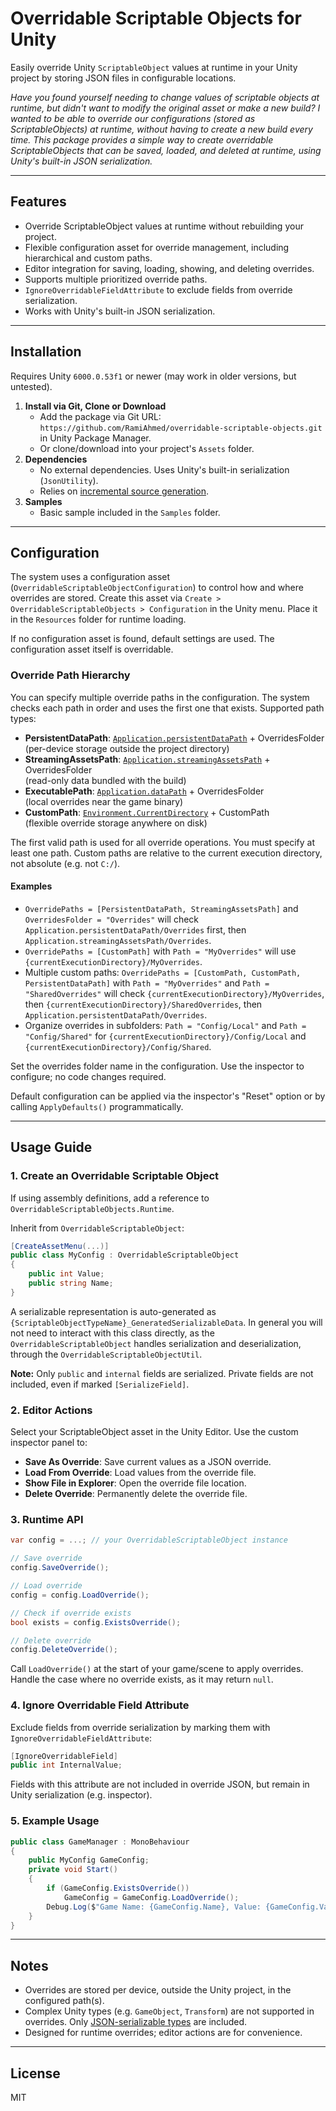 # Overridable Scriptable Objects for Unity

Easily override Unity `ScriptableObject` values at runtime in your Unity project by storing JSON files in configurable locations.

_Have you found yourself needing to change values of scriptable objects at runtime, but didn't want to modify the original asset or make a new build?
I wanted to be able to override our configurations (stored as ScriptableObjects) at runtime, without having to create a new build every time.
This package provides a simple way to create overridable ScriptableObjects that can be saved, loaded, and deleted at runtime, using Unity's built-in JSON serialization._


---

## Features
- Override ScriptableObject values at runtime without rebuilding your project.
- Flexible configuration asset for override management, including hierarchical and custom paths.
- Editor integration for saving, loading, showing, and deleting overrides.
- Supports multiple prioritized override paths.
- `IgnoreOverridableFieldAttribute` to exclude fields from override serialization.
- Works with Unity's built-in JSON serialization.

---

## Installation

Requires Unity `6000.0.53f1` or newer (may work in older versions, but untested).

1. **Install via Git, Clone or Download**
   - Add the package via Git URL: `https://github.com/RamiAhmed/overridable-scriptable-objects.git` in Unity Package Manager.
   - Or clone/download into your project's `Assets` folder.
2. **Dependencies**
   - No external dependencies. Uses Unity's built-in serialization (`JsonUtility`).
   - Relies on [incremental source generation](https://docs.unity3d.com/6000.0/Documentation/Manual/create-source-generator.html).
3. **Samples**
   - Basic sample included in the `Samples` folder.

---

## Configuration

The system uses a configuration asset (`OverridableScriptableObjectConfiguration`) to control how and where overrides are stored. Create this asset via `Create > OverridableScriptableObjects > Configuration` in the Unity menu. Place it in the `Resources` folder for runtime loading.

If no configuration asset is found, default settings are used. The configuration asset itself is overridable.

### Override Path Hierarchy

You can specify multiple override paths in the configuration. The system checks each path in order and uses the first one that exists. Supported path types:

- **PersistentDataPath**: [`Application.persistentDataPath`](https://docs.unity3d.com/ScriptReference/Application-persistentDataPath.html) + OverridesFolder  
  (per-device storage outside the project directory)
- **StreamingAssetsPath**: [`Application.streamingAssetsPath`](https://docs.unity3d.com/ScriptReference/Application-streamingAssetsPath.html) + OverridesFolder  
  (read-only data bundled with the build)
- **ExecutablePath**: [`Application.dataPath`](https://docs.unity3d.com/ScriptReference/Application-dataPath.html) + OverridesFolder  
  (local overrides near the game binary)
- **CustomPath**: [`Environment.CurrentDirectory`](https://learn.microsoft.com/en-us/dotnet/api/system.environment.currentdirectory) + CustomPath  
  (flexible override storage anywhere on disk)

The first valid path is used for all override operations. You must specify at least one path. Custom paths are relative to the current execution directory, not absolute (e.g. not `C:/`).

#### Examples
- `OverridePaths = [PersistentDataPath, StreamingAssetsPath]` and `OverridesFolder = "Overrides"` will check `Application.persistentDataPath/Overrides` first, then `Application.streamingAssetsPath/Overrides`.
- `OverridePaths = [CustomPath]` with `Path = "MyOverrides"` will use `{currentExecutionDirectory}/MyOverrides`.
- Multiple custom paths: `OverridePaths = [CustomPath, CustomPath, PersistentDataPath]` with `Path = "MyOverrides"` and `Path = "SharedOverrides"` will check `{currentExecutionDirectory}/MyOverrides`, then `{currentExecutionDirectory}/SharedOverrides`, then `Application.persistentDataPath/Overrides`.
- Organize overrides in subfolders: `Path = "Config/Local"` and `Path = "Config/Shared"` for `{currentExecutionDirectory}/Config/Local` and `{currentExecutionDirectory}/Config/Shared`.

Set the overrides folder name in the configuration. Use the inspector to configure; no code changes required.

Default configuration can be applied via the inspector's "Reset" option or by calling `ApplyDefaults()` programmatically.

---

## Usage Guide

### 1. Create an Overridable Scriptable Object

If using assembly definitions, add a reference to `OverridableScriptableObjects.Runtime`.

Inherit from `OverridableScriptableObject`:

```csharp
[CreateAssetMenu(...)]
public class MyConfig : OverridableScriptableObject
{
    public int Value;
    public string Name;
}
```

A serializable representation is auto-generated as `{ScriptableObjectTypeName}_GeneratedSerializableData`. In general you will not need to interact with this class directly, as the `OverridableScriptableObject` handles serialization and deserialization, through the `OverridableScriptableObjectUtil`.

**Note:** Only `public` and `internal` fields are serialized. Private fields are not included, even if marked `[SerializeField]`.

### 2. Editor Actions

Select your ScriptableObject asset in the Unity Editor. Use the custom inspector panel to:
- **Save As Override**: Save current values as a JSON override.
- **Load From Override**: Load values from the override file.
- **Show File in Explorer**: Open the override file location.
- **Delete Override**: Permanently delete the override file.

### 3. Runtime API

```csharp
var config = ...; // your OverridableScriptableObject instance

// Save override
config.SaveOverride();

// Load override
config = config.LoadOverride();

// Check if override exists
bool exists = config.ExistsOverride();

// Delete override
config.DeleteOverride();
```

Call `LoadOverride()` at the start of your game/scene to apply overrides. Handle the case where no override exists, as it may return `null`.

### 4. Ignore Overridable Field Attribute

Exclude fields from override serialization by marking them with `IgnoreOverridableFieldAttribute`:

```csharp
[IgnoreOverridableField]
public int InternalValue;
```

Fields with this attribute are not included in override JSON, but remain in Unity serialization (e.g. inspector).

### 5. Example Usage

```csharp
public class GameManager : MonoBehaviour
{
    public MyConfig GameConfig;
    private void Start()
    {
        if (GameConfig.ExistsOverride())
            GameConfig = GameConfig.LoadOverride();
        Debug.Log($"Game Name: {GameConfig.Name}, Value: {GameConfig.Value}");
    }
}
```

---

## Notes
- Overrides are stored per device, outside the Unity project, in the configured path(s).
- Complex Unity types (e.g. `GameObject`, `Transform`) are not supported in overrides. Only [JSON-serializable types](https://docs.unity3d.com/ScriptReference/JsonUtility.html) are included.
- Designed for runtime overrides; editor actions are for convenience.

---

## License
MIT
